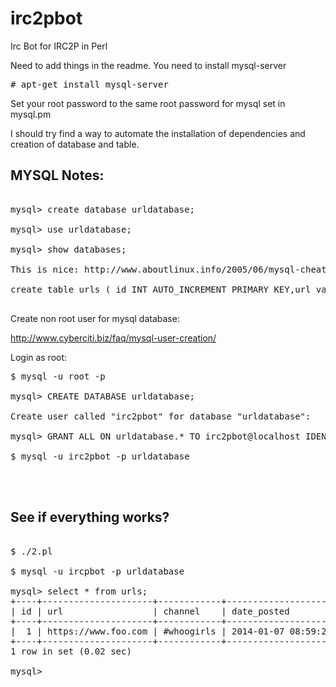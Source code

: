 irc2pbot
========

Irc Bot for IRC2P in Perl

                         
Need to add things in the readme. You need to install mysql-server
<pre>
# apt-get install mysql-server
</pre>
Set your root password to the same root password for mysql set in mysql.pm


I should try find a way to automate the installation of dependencies 
and creation of database and table.


MYSQL Notes:
-------------
<pre>

mysql> create database urldatabase;

mysql> use urldatabase;

mysql> show databases;

This is nice: http://www.aboutlinux.info/2005/06/mysql-cheat-sheet.html

create table urls ( id INT AUTO_INCREMENT PRIMARY KEY,url varchar(80),channel varchar(80),date_posted datetime);

</pre>



Create non root user for mysql database:

http://www.cyberciti.biz/faq/mysql-user-creation/

Login as root:

<pre>
$ mysql -u root -p

mysql> CREATE DATABASE urldatabase;

Create user called "irc2pbot" for database "urldatabase":

mysql> GRANT ALL ON urldatabase.* TO irc2pbot@localhost IDENTIFIED BY 'jg&SH#2C.n=j9vHxzePMXAjeJ';

$ mysql -u irc2pbot -p urldatabase



</pre>

See if everything works?
-------------------------
<pre>

$ ./2.pl

$ mysql -u ircpbot -p urldatabase
 
mysql> select * from urls;
+----+---------------------+------------+---------------------+
| id | url                 | channel    | date_posted         |
+----+---------------------+------------+---------------------+
|  1 | https://www.foo.com | #whoogirls | 2014-01-07 08:59:28 |
+----+---------------------+------------+---------------------+
1 row in set (0.02 sec)

mysql> 
</pre>



